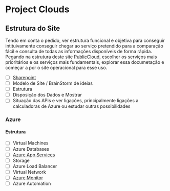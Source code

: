 # Project Clouds

## Estrutura do Site

Tendo em conta o pedido, ver estrutura funcional e objetiva para conseguir intituivamente conseguir chegar ao serviço pretendido para a comparação fácil e consulta de todas as informações disponíveis de forma rápida.
Pegando na estrutura deste site [PublicCloud](https://comparecloud.in/), escolher os serviços mais prioritários e os serviços mais fundamentais, explorar essa documetação e começar a por o site operacional para esse uso.

- [ ] [Sharepoint](https://www.microsoft.com/pt-pt/microsoft-365/sharepoint/collaboration)
- [ ] Modelo de Site / BrainStorm de ideias
- [ ] Estrutura
- [ ] Disposição dos Dados e Mostrar
- [ ] Situação das APis e ver ligações, principalmente ligações a calculadoras de Azure ou estudar outras possibilidades

### Azure

#### Estrutura

- [ ] Virtual Machines
- [ ] Azure Databases 
- [ ] [Azure App Services](WebApps/WebApps.md)
- [ ] Storage
- [ ] Azure Load Balancer
- [ ] Virtual Network
- [ ] [Azure Monitor](AzureMonitor/AzureMonitor.md)
- [ ] Azure Automation
